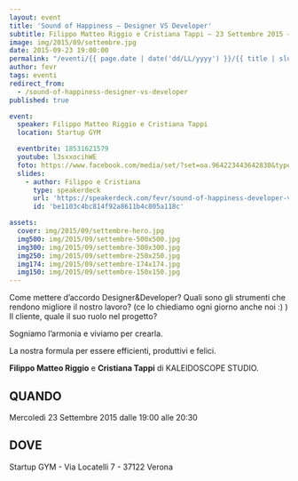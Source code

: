 ```yaml
---
layout: event
title: 'Sound of Happiness – Designer VS Developer'
subtitle: Filippo Matteo Riggio e Cristiana Tappi – 23 Settembre 2015 – Startup GYM
image: img/2015/09/settembre.jpg
date: 2015-09-23 19:00:00
permalink: "/eventi/{{ page.date | date('dd/LL/yyyy') }}/{{ title | slug }}/index.html"
author: fevr
tags: eventi
redirect_from:
  - /sound-of-happiness-designer-vs-developer
published: true

event:
  speaker: Filippo Matteo Riggio e Cristiana Tappi
  location: Startup GYM

  eventbrite: 18531621579
  youtube: l3sxxocihWE
  foto: https://www.facebook.com/media/set/?set=oa.964223443642830&type=1
  slides:
    - author: Filippo e Cristiana
      type: speakerdeck
      url: 'https://speakerdeck.com/fevr/sound-of-happiness-developer-vs-designer'
      id: 'be1103c4bc814f92a8611b4c805a118c'

assets:
  cover: img/2015/09/settembre-hero.jpg
  img500: img/2015/09/settembre-500x500.jpg
  img300: img/2015/09/settembre-300x300.jpg
  img250: img/2015/09/settembre-250x250.jpg
  img174: img/2015/09/settembre-174x174.jpg
  img150: img/2015/09/settembre-150x150.jpg
---
```


Come mettere d’accordo Designer&Developer?
Quali sono gli strumenti che rendono migliore il nostro lavoro? (ce lo chiediamo ogni giorno anche noi :) )
Il cliente, quale il suo ruolo nel progetto?

Sogniamo l’armonia e viviamo per crearla.

La nostra formula per essere efficienti, produttivi e felici.

**Filippo Matteo Riggio** e **Cristiana Tappi** di KALEIDOSCOPE STUDIO.

## QUANDO

Mercoledì 23 Settembre 2015 dalle 19:00 alle 20:30

## DOVE

Startup GYM - Via Locatelli 7 - 37122 Verona
